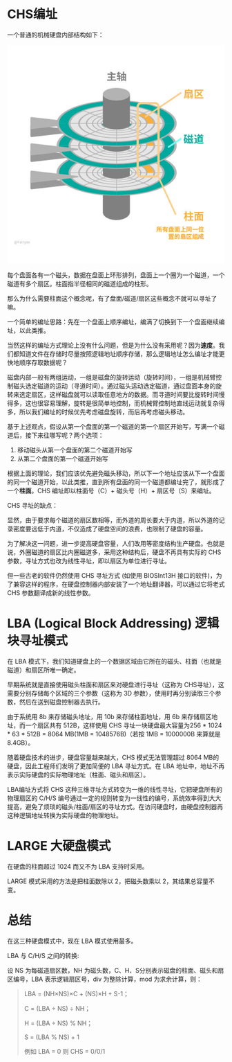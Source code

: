 # CHS编址

一个普通的机械硬盘内部结构如下：

 ![](硬盘编码方式/1.jpeg)

每个盘面各有一个磁头，数据在盘面上环形排列，盘面上一个圈为一个磁道，一个磁道有多个扇区。柱面指半径相同的磁道组成的柱形。

那么为什么需要柱面这个概念呢，有了盘面/磁道/扇区这些概念不就可以寻址了嘛。

一个简单的编址思路：先在一个盘面上顺序编址，编满了切换到下一个盘面继续编址，以此类推。

当然这样的编址方式理论上没有什么问题，但是为什么没有采用呢？因为**速度**。我们都知道文件在存储时尽量按照逻辑地址顺序存储，那么逻辑地址怎么编址才能更快地顺序存取数据呢？

磁盘内部一般有两组运动，一组是磁盘的旋转运动（旋转时间），一组是机械臂控制磁头选定磁道的运动（寻道时间）。通过磁头运动选定磁道，通过盘面本身的旋转来选定扇区，这样磁盘就可以读取任意地方的数据。而寻道时间要比旋转时间慢得多，这也很容易理解，旋转是很简单地控制，而机械臂控制地直线运动就复杂得多，所以我们编址的时候优先考虑磁盘旋转，而后再考虑磁头移动。

基于上述观点，假设从第一个盘面的第一个磁道的第一个扇区开始写，写满一个磁道后，接下来往哪写呢？两个选项：

1.  移动磁头从第一个盘面的第二个磁道开始写
2.  从第二个盘面的第一个磁道开始写



根据上面的理论，我们应该优先避免磁头移动，所以下一个地址应该从下一个盘面的同一个磁道开始，以此类推，直到所有盘面的同一个磁道都编址完了，就形成了一个**柱面**。CHS 编址即以柱面号（C）+ 磁头号（H）+ 扇区号（S）来编址。



CHS 寻址的缺点：

显然，由于要求每个磁道的扇区数相等，而外道的周长要大于内道，所以外道的记录密度要远低于内道，不仅造成了硬盘空间的浪费，也限制了硬盘的容量。

为了解决这一问题，进一步提高硬盘容量，人们改用等密度结构生产硬盘。也就是说，外圈磁道的扇区比内圈磁道多，采用这种结构后，硬盘不再具有实际的 CHS 参数，寻址方式也改为线性寻址，即以扇区为单位进行寻址。

但一些古老的软件仍然使用 CHS 寻址方式 (如使用 BIOSInt13H 接口的软件)，为了兼容这样的程序，在硬盘控制器内部安装了一个地址翻译器，可以通过它将老式 CHS 参数翻译成新的线性参数。

 



# LBA (Logical Block Addressing) 逻辑块寻址模式

在 LBA 模式下，我们知道硬盘上的一个数据区域由它所在的磁头、柱面（也就是磁道）和扇区所唯一确定。

早期系统就是直接使用磁头柱面和扇区来对硬盘进行寻址（这称为 CHS寻址），这需要分别存储每个区域的三个参数（这称为 3D 参数），使用时再分别读取三个参数，然后在送到磁盘控制器去执行。

由于系统用 8b 来存储磁头地址，用 10b 来存储柱面地址，用 6b 来存储扇区地址，而一个扇区共有 512B，这样使用 CHS 寻址一块硬盘最大容量为256 * 1024 * 63 * 512B = 8064 MB(1MB = 1048576B)（若按 1MB = 1000000B 来算就是 8.4GB）。

随着硬盘技术的进步，硬盘容量越来越大，CHS 模式无法管理超过 8064 MB的硬盘，因此工程师们发明了更加简便的 LBA 寻址方式。在 LBA 地址中，地址不再表示实际硬盘的实际物理地址（柱面、磁头和扇区）。

LBA编址方式将 CHS 这种三维寻址方式转变为一维的线性寻址，它把硬盘所有的物理扇区的 C/H/S 编号通过一定的规则转变为一线性的编号，系统效率得到大大提高，避免了烦琐的磁头/柱面/扇区的寻址方式。在访问硬盘时，由硬盘控制器再这种逻辑地址转换为实际硬盘的物理地址。





# LARGE 大硬盘模式

在硬盘的柱面超过 1024 而又不为 LBA 支持时采用。

LARGE 模式采用的方法是把柱面数除以 2，把磁头数乘以 2，其结果总容量不变。





# 总结

在这三种硬盘模式中，现在 LBA 模式使用最多。



LBA 与 C/H/S 之间的转换:

设 NS 为每磁道扇区数，NH 为磁头数，C、H、S分别表示磁盘的柱面、磁头和扇区编号，LBA 表示逻辑扇区号，div 为整除计算，mod 为求余计算，则：

>   LBA = (NH×NS)×C + (NS)×H + S-1；
>
>   C = (LBA ÷ NS) ÷ NH；
>
>   H = (LBA ÷ NS) % NH；
>
>   S = (LBA % NS) + 1
>
>   例如 LBA = 0 则 CHS = 0/0/1

